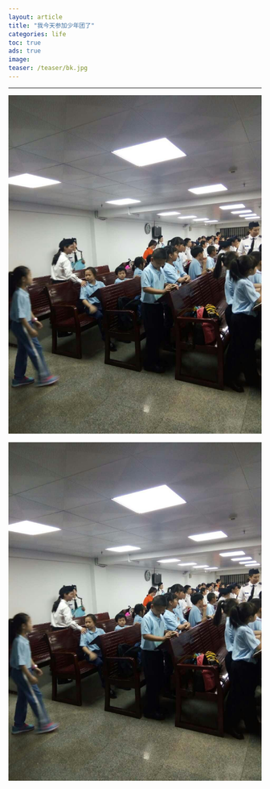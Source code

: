 ```yaml
---
layout: article
title: "我今天参加少年团了"
categories: life
toc: true
ads: true
image:
teaser: /teaser/bk.jpg
---
```


---


![1](https://github.com/storage201602/storage201602/blob/master/chentianqi2016/_posts/life/2016-04-23-1038life.md/0423_19.jpg?raw=true)

![1](https://github.com/storage201602/storage201602/blob/master/chentianqi2016/_posts/life/2016-04-23-1038life.md/0423_19.jpg?raw=true)
